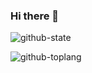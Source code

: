 ### Hi there 👋

![github-state](https://github-readme-stats.vercel.app/api?username=lanten)

![github-toplang](https://github-readme-stats.vercel.app/api/top-langs/?username=lanten&layout=compact&langs_count=8&hide_title=true&hide=html)

<!--
**lanten/lanten** is a ✨ _special_ ✨ repository because its `README.md` (this file) appears on your GitHub profile.

Here are some ideas to get you started:

- 🔭 I’m currently working on ...
- 🌱 I’m currently learning ...
- 👯 I’m looking to collaborate on ...
- 🤔 I’m looking for help with ...
- 💬 Ask me about ...
- 📫 How to reach me: ...
- 😄 Pronouns: ...
- ⚡ Fun fact: ...
-->
